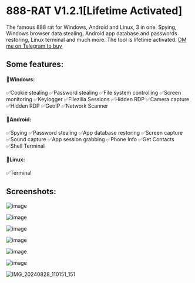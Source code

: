 
# 888-RAT V1.2.1[Lifetime Activated]
The famous 888 rat for Windows, Android and Linux, 3 in one. Spying, Windows browser data stealing, Android app database and passwords restoring, Linux terminal and much more. The tool is lifetime activated. [DM me on Telegram to buy](https://t.me/inheritedeu)

## Some features:
#### 💠Windows:
✅Cookie stealing
✅Password stealing
✅File system controlling
✅Screen monitoring
✅Keylogger
✅Filezilla Sessions
✅Hidden RDP
✅Camera capture
✅Hidden RDP
✅GeoIP
✅Network Scanner
#### 💠Android:
✅Spying
✅Password stealing
✅App database restoring
✅Screen capture
✅Sound capture
✅App session grabbing
✅Phone Info
✅Get Contacts
✅Shell Terminal

#### 💠Linux:
✅Terminal

## Screenshots:
![image](https://github.com/user-attachments/assets/2dd785fb-b911-4dbc-86fc-711bc8f843b9)

![image](https://github.com/user-attachments/assets/775907c4-dc7a-446a-b7b1-4fd95dae5bd2)

![image](https://github.com/user-attachments/assets/154ea695-68d5-4eb1-96ba-e145553b47fc)

![image](https://github.com/user-attachments/assets/8048c0fd-fdc1-4791-b37c-1a9ce61c978e)

![image](https://github.com/user-attachments/assets/f2a9eec2-9901-4e97-9c31-79322c40b3af)

![image](https://github.com/user-attachments/assets/dcbc95a2-97af-4b1f-ab9a-e103f53604e1)


![IMG_20240828_110151_151](https://github.com/user-attachments/assets/c8382e79-0728-4863-9ee9-4e98d877447a)
